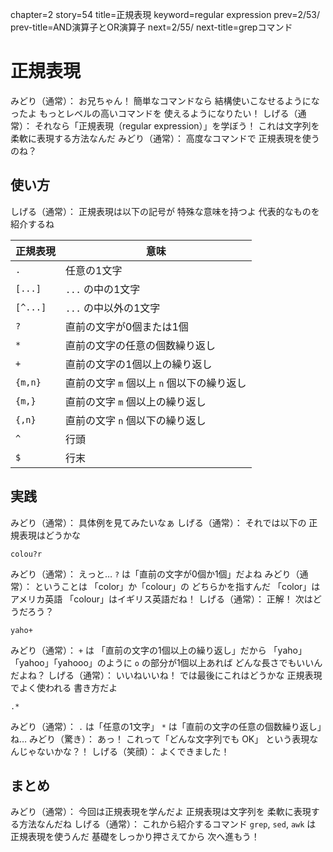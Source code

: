 chapter=2
story=54
title=正規表現
keyword=regular expression
prev=2/53/
prev-title=AND演算子とOR演算子
next=2/55/
next-title=grepコマンド

# 正規表現

みどり（通常）：
  お兄ちゃん！
  簡単なコマンドなら
  結構使いこなせるようになったよ
  もっとレベルの高いコマンドを
  使えるようになりたい！
しげる（通常）：
  それなら「正規表現（regular expression）」を学ぼう！
  これは文字列を柔軟に表現する方法なんだ
みどり（通常）：
  高度なコマンドで
  正規表現を使うのね？

## 使い方

しげる（通常）：
  正規表現は以下の記号が
  特殊な意味を持つよ
  代表的なものを紹介するね

正規表現 | 意味
-------- | ----
`.`      | 任意の1文字
`[...]`  | `...` の中の1文字
`[^...]` | `...` の中以外の1文字
`?`      | 直前の文字が0個または1個
`*`      | 直前の文字の任意の個数繰り返し
`+`      | 直前の文字の1個以上の繰り返し
`{m,n}`  | 直前の文字 `m` 個以上 `n` 個以下の繰り返し
`{m,}`   | 直前の文字 `m` 個以上の繰り返し
`{,n}`   | 直前の文字 `n` 個以下の繰り返し
`^`      | 行頭
`$`      | 行末

## 実践

みどり（通常）：
  具体例を見てみたいなぁ
しげる（通常）：
  それでは以下の
  正規表現はどうかな

```regexp
colou?r
```

みどり（通常）：
  えっと…
  `?` は「直前の文字が0個か1個」だよね
みどり（通常）：
  ということは
  「color」か「colour」の
  どちらかを指すんだ
  「color」はアメリカ英語
  「colour」はイギリス英語だね！
しげる（通常）：
  正解！
  次はどうだろう？

```regexp
yaho+
```

みどり（通常）：
  `+` は
  「直前の文字の1個以上の繰り返し」だから
  「yaho」「yahoo」「yahooo」のように
  `o` の部分が1個以上あれば
  どんな長さでもいいんだよね？
しげる（通常）：
  いいねいいね！
  では最後にこれはどうかな
  正規表現でよく使われる
  書き方だよ

```regexp
.*
```

みどり（通常）：
  `.` は「任意の1文字」
  `*` は「直前の文字の任意の個数繰り返し」ね…
みどり（驚き）：
  あっ！
  これって「どんな文字列でも OK」
  という表現なんじゃないかな？！
しげる（笑顔）：
  よくできました！

## まとめ

みどり（通常）：
  今回は正規表現を学んだよ
  正規表現は文字列を
  柔軟に表現する方法なんだね
しげる（通常）：
  これから紹介するコマンド
  `grep`, `sed`, `awk` は
  正規表現を使うんだ
  基礎をしっかり押さえてから
  次へ進もう！

